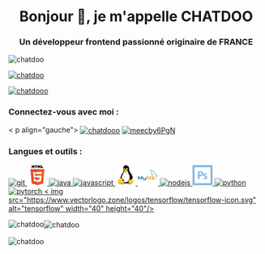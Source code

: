 <h1 align="center">Bonjour 👋, je m'appelle CHATDOO</h1>
<h3 align="center">Un développeur frontend passionné originaire de FRANCE</h3>

<p align="left"> <img src=" https://komarev.com/ghpvc/?username=chatdoo&label=Profile%20views&color=0e75b6&style=flat" alt="chatdoo" /> </p>

<p align="left"> <a href="https:/ /github.com/ryo-ma/github-profile-trophy"><img src="https://github-profile-trophy.vercel.app/?username=chatdoo" alt="chatdoo" /></a > </p>

<p align="left"> <a href="https://twitter.com/chatdooo" target="blank"><img src="https://img.shields.io/twitter/follow/chatdooo?logo=twitter&style=for-the-badge" alt="chatdooo" /></a> </p>

<h3 align="left">Connectez-vous avec moi :</h3>
< p align="gauche">
<a href="https://twitter.com/chatdooo" target="blank"><img align="center" src="https://raw.githubusercontent.com/rahuldkjain/github-profile-readme-generator /master/src/images/icons/Social/twitter.svg" alt="chatdooo" height="30" width="40" /></a>
<a href="https://discord.gg/meecby6PgN " target="blank"><img align="center" src="https://raw.githubusercontent.com/rahuldkjain/github-profile-readme-generator/master/src/images/icons/Social/discord.svg " alt="meecby6PgN" height="30" width="40" /></a>
</p>

<h3 align="left">Langues et outils :</h3>
<p align="left"> <a href="https://git-scm.com/" target="_blank" rel="noreferrer"> <img src="https://www.vectorlogo.zone/ logos/git-scm/git-scm-icon.svg" alt="git" width="40" height="40"/> </a> <a href="https://www.w3.org/ html/" target="_blank" rel="noreferrer"> <img src="https://raw.githubusercontent.com/devicons/devicon/master/icons/html5/html5-original-wordmark.svg" alt=" html5" width="40" height="40"/> </a> <a href="https://www.java.com" target="_blank" rel="noreferrer"> <img src="https ://raw.githubusercontent.com/devicons/devicon/master/icons/java/java-original.svg" alt="java" width="40" height="40"/> </a> <a href="https://developer. mozilla.org/en-US/docs/Web/JavaScript" target="_blank" rel="noreferrer"> <img src="https://raw.githubusercontent.com/devicons/devicon/master/icons/javascript/ javascript-original.svg" alt="javascript" width="40" height="40"/> </a> <a href="https://www.linux.org/" target="_blank" rel= "noreferrer"> <img src="https://raw.githubusercontent.com/devicons/devicon/master/icons/linux/linux-original.svg" alt="linux" width="40" height="40"/> </a> <a href="https://www.mysql.com/" target="_blank" rel="noreferrer"> <img src="https://raw.githubusercontent.com/devicons/devicon/master/icons/mysql/mysql-original-wordmark.svg" alt="mysql" width="40" height="40"/> </a> <a href="https://nodejs.org" target="_blank" rel="noreferrer"> <img src="https://raw.githubusercontent.com/devicons/devicon/master/icons /nodejs/nodejs-original-wordmark.svg" alt="nodejs" width="40" height="40"/> </a> <a href="https://www.photoshop.com/en" target="_blank" rel="noreferrer"> <img src="https://raw.githubusercontent.com/devicons/devicon/master/icons/photoshop/photoshop-line.svg" alt="photoshop " width="40" height="40"/> </a> <a href="https://www.python.org" target="_blank" rel="noreferrer"> <img src="https: //raw.githubusercontent.com/devicons/devicon/master/icons/python/python-original.svg" alt="python" width="40" height="40"/> </a> <a href=" https://pytorch.org/" target="_blank" rel="noreferrer"> <img src="https://www.vectorlogo.zone/logos/pytorch/pytorch-icon.svg" alt="pytorch" width="40" height="40"/> </a> <a href="https://www.tensorflow.org" target="_blank" rel="noreferrer"> < img src="https://www.vectorlogo.zone/logos/tensorflow/tensorflow-icon.svg" alt="tensorflow" width="40" height="40"/> </a> </p>

<p><img align="left" src="https://github-readme-stats.vercel.app/api/top-langs?username=chatdoo&show_icons=true&locale=en&layout=compact" alt="chatdoo" /> </p>

<p> <img align="center" src="https://github-readme-stats.vercel.app/api?username=chatdoo&show_icons=true&locale=en" alt="chatdoo" /> </p>

<p><img align="center" src="https://github-readme-streak-stats.herokuapp.com/?user=chatdoo&" alt="chatdoo" /></p>
